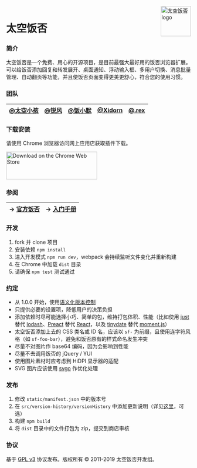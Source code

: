 <img src="https://raw.githubusercontent.com/ispacekid/space-fanfou/master/static/icons/icon-256.png" alt="太空饭否 logo" align="right" width="82px" />

# 太空饭否

### 简介

太空饭否是一个免费、用心的开源项目，是目前最强大最好用的饭否浏览器扩展。可以给饭否添加回复和转发展开、桌面通知、浮动输入框、多用户切换、消息批量管理、自动翻页等功能，并且使饭否页面变得更美更舒心，符合您的使用习惯。

### 团队

<!-- Generated by https://jakebathman.github.io/Markdown-Table-Generator/ -->
<!-- [@太空小孩](https://fanfou.com/anegie),[@锐风](https://fanfou.com/ruif),[@饭小默](https://fanfou.com/lito),[@Xidorn](https://fanfou.com/xidorn),[@.rex](https://fanfou.com/zhasm) -->
**[@太空小孩](https://fanfou.com/anegie)**|**[@锐风](https://fanfou.com/ruif)**|**[@饭小默](https://fanfou.com/lito)**|**[@Xidorn](https://fanfou.com/xidorn)**|**[@.rex](https://fanfou.com/zhasm)**
:-----:|:-----:|:-----:|:-----:|:-----:

### 下载安装

请使用 Chrome 浏览器访问网上应用店获取插件下载。

<a href="https://chrome.google.com/webstore/detail/mfofmcdbaeajgdeihmcjjohmhepcdcol">
  <img src="https://raw.githubusercontent.com/ispacekid/space-fanfou/master/ChromeWebStore_Badge_v2_496x150_Modified.png" alt="Download on the Chrome Web Store" width="248px" height="75px" />
</a>

### 参阅

<!-- Generated by https://jakebathman.github.io/Markdown-Table-Generator/ -->
<!-- → [官方饭否](https://fanfou.com/spacefanfou),→ [入门手册](https://spacekid.me/spacefanfou/) -->
**→ [官方饭否](https://fanfou.com/spacefanfou)**|**→ [入门手册](https://spacekid.me/spacefanfou/)**
:-----:|:-----:

### 开发

1. fork 并 clone 项目
1. 安装依赖 `npm install`
1. 进入开发模式 `npm run dev`，webpack 会持续监听文件变化并重新构建
1. 在 Chrome 中加载 `dist` 目录
1. 请确保 `npm test` 测试通过

### 约定

- 从 1.0.0 开始，使用[语义化版本控制](https://semver.org)
- 只提供必要的设置项，降低用户的决策负担
- 添加依赖时尽可能选择小巧、简单的包，维持打包体积、性能（比如使用 [just](https://github.com/angus-c/just) 替代 [lodash](https://lodash.com)、[Preact](https://preactjs.com/) 替代 [React](https://reactjs.org/)，以及 [tinydate](https://github.com/lukeed/tinydate) 替代 [moment.js](https://momentjs.com/)）
- 太空饭否添加上去的 CSS 类名或 ID 名，应该以 `sf-` 为前缀，且使用连字符风格（如 `sf-foo-bar`），避免和饭否原有的样式命名发生冲突
- 尽量不对图片作 base64 编码，因为会影响到性能
- 尽量不去调用饭否的 jQuery / YUI
- 使用图片素材时应考虑到 HiDPI 显示器的适配
- SVG 图片应该使用 [svgo](https://github.com/svg/svgo) 作优化处理

### 发布

1. 修改 `static/manifest.json` 中的版本号
1. 在 `src/version-history/versionHistory` 中添加更新说明（详见[这里](https://github.com/ispacekid/space-fanfou/blob/master/src/version-history/README.md)，可选）
1. 构建 `npm build`
1. 将 `dist` 目录中的文件打包为 zip，提交到商店审核

### 协议

基于 [GPL v3](COPYING) 协议发布。版权所有 &copy; 2011-2019 太空饭否开发组。
